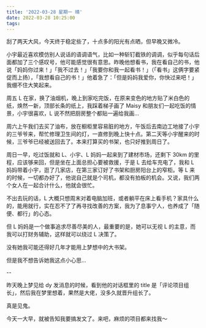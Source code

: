 ```yaml
---
title: '2022-03-28 星期一 晴'
date: 2022-03-28 10:25:00
tags:
---
```


刮了两天大风，今天终于稳定些了，十点多的阳光有点晒，但早晚又微冷。

小宇最近喜欢模仿别人说话的语调语气，比如一种斩钉截铁的调调，似乎每句话后面都加了三个感叹号，他可能感觉很有意思。昨晚他想看书，我在看自己的书，他说「妈妈你过来！」「我不过去！」「我要你和我一起看书！」（「看书」这俩字要紧促而上扬），「我想看自己的书！」他着急了：「但是妈妈我爱你，你快过来吧！」我绷不住大笑起来。

周五 L 在家，换了油烟机，晚上到家吃完饭，在原来变色的地方贴了米白色的纸，焕然一新，顶部长条的纸上，我踩着梯子画了 Maisy 和朋友们一起吃饭的情景，小宇很喜欢，L 说不然把厨房整个都贴一遍给我画...

周六上午我们去买了油布，放在橱柜里容易脏的地方，午饭后去南边工地接了小宇的三爷爷来，帮忙修理卫生间的灯，一直修到晚上快十点。第二天等小宇醒来的时候，三爷爷已经被送回去了。本来打算买的书架，也只好推到周日了。

周日一早，吃过饭就和 L、小宇、L 妈妈一起来到了建材市场，还剩下 30km 的里程，应该够来回，但是坐在上面总担心要被救援，于是 L 去给车充电了，我和 L 妈妈带着小宇，逛了几家店，在第三家订好了书架和厨房阳台上的窄柜。等 L 来的时候，一切都办好了，他说自己就是个司机，都没有拍板的机会。又说，我们两个女人在一起合计什么，他就会很忙。

不出去玩的话，L 大概只想周末对着电脑加班，或者躺平在床上看手机？家具什么的，能用就行，实在忍不了了再寻找改善的方案，我为了息事宁人，也养成了「随便、都行」的心态。

但 L 妈妈是一个做事追求尽善尽美的人，最重要的是，她可以无视 L 的主意，而我可以打财务辅助，这样就可以绕过 L 决策了。

没有她我可能还得好几年才能用上梦想中的大书架。

但是我不想告诉她我这点小心思...

--

昨天晚上梦见给 dy 发消息的时候，看到他的对话框里的 title 是「评论项目组长」，然后我在梦里想着，果然是大佬，没多久就晋升组长了。

真是见鬼。

今天一大早，就被告知我要搞发文了。来吧，麻烦的项目都来找我～

